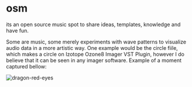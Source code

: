 # osm
its an open source music spot to share ideas, templates, knowledge and have fun.

Some are music, some merely experiments with wave patterns to visualize audio data in a more artistic way.
One example would be the circle fiile, which makes a circle on Izotope Ozone8 Imager VST Plugin, however I do believe that it can be seen in any imager software.
Example of a moment captured bellow:

![dragon-red-eyes](https://user-images.githubusercontent.com/82114524/222989169-fef7c50e-4ba7-453f-b42d-c61e306a9f3e.png)
